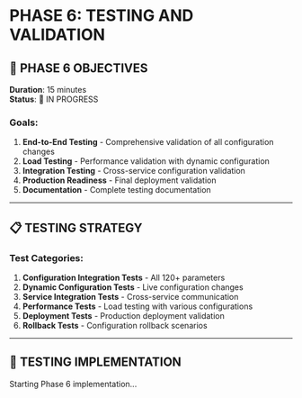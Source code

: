 # PHASE 6: TESTING AND VALIDATION

## 🎯 PHASE 6 OBJECTIVES

**Duration**: 15 minutes  
**Status**: 🚀 IN PROGRESS  

### Goals:
1. **End-to-End Testing** - Comprehensive validation of all configuration changes
2. **Load Testing** - Performance validation with dynamic configuration
3. **Integration Testing** - Cross-service configuration validation
4. **Production Readiness** - Final deployment validation
5. **Documentation** - Complete testing documentation

---

## 📋 TESTING STRATEGY

### Test Categories:
1. **Configuration Integration Tests** - All 120+ parameters
2. **Dynamic Configuration Tests** - Live configuration changes
3. **Service Integration Tests** - Cross-service communication
4. **Performance Tests** - Load testing with various configurations
5. **Deployment Tests** - Production deployment validation
6. **Rollback Tests** - Configuration rollback scenarios

---

## 🧪 TESTING IMPLEMENTATION

Starting Phase 6 implementation...